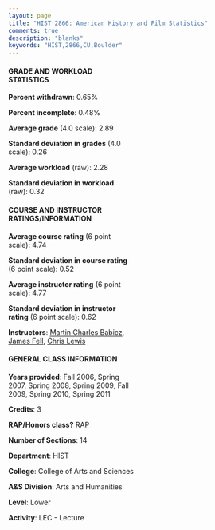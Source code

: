 ```yaml
---
layout: page
title: "HIST 2866: American History and Film Statistics"
comments: true
description: "blanks"
keywords: "HIST,2866,CU,Boulder"
---
```

<head>
<script src="https://ajax.googleapis.com/ajax/libs/jquery/2.1.3/jquery.min.js"></script>
<script src="https://dl.dropboxusercontent.com/s/pc42nxpaw1ea4o9/highcharts.js?dl=0"></script>
<!-- <script src="../assets/js/highcharts.js"></script> -->
<style type="text/css">@font-face {
	font-family: "Bebas Neue";
	src: url(https://www.filehosting.org/file/details/544349/BebasNeue Regular.otf) format("opentype");
	}
	h1.Bebas { 
		font-family: "Bebas Neue", Verdana, Tahoma;
	}
</style>
</head>
<body>
	<div id="container" style="float: right; width: 45%; height: 88%; margin-left: 2.5%; margin-right: 2.5%;"></div>
	<script language="JavaScript">
		$(document).ready(function() {
		var chart = {type: 'column'};
		var title = {text: 'Grade Distribution'};
		var xAxis = {categories: ['A','B','C','D','F'],crosshair: true};
		var yAxis = {min: 0,title: {text: 'Percentage'}};
		var tooltip = {headerFormat: '<center><b><span style="font-size:20px">{point.key}</span></b></center>',
		               pointFormat: '<td style="padding:0"><b>{point.y:.1f}%</b></td>',
		               footerFormat: '</table>',shared: true,useHTML: true};
		var plotOptions = {column: {pointPadding: 0.0,borderWidth: 0}};  
		var credits = {enabled: false};var series= [{name: 'Percent',data: [24.56,48.09,24.53,1.28,1.54,]}];
		var json = {};
		json.chart = chart;
		json.title = title;
		json.tooltip = tooltip;
		json.xAxis = xAxis;
		json.yAxis = yAxis;  
		json.series = series;
		json.plotOptions = plotOptions;  
		json.credits = credits;
		$('#container').highcharts(json);
	});
	</script>
</body>
			   
#### GRADE AND WORKLOAD STATISTICS

**Percent withdrawn**: 0.65%

**Percent incomplete**: 0.48%

**Average grade** (4.0 scale): 2.89

**Standard deviation in grades** (4.0 scale): 0.26

**Average workload** (raw): 2.28

**Standard deviation in workload** (raw): 0.32

#### COURSE AND INSTRUCTOR RATINGS/INFORMATION

**Average course rating** (6 point scale): 4.74

**Standard deviation in course rating** (6 point scale): 0.52

**Average instructor rating** (6 point scale): 4.77

**Standard deviation in instructor rating** (6 point scale): 0.62

**Instructors**: <a href='../../instructors/Martin_Charles_Babicz'>Martin Charles Babicz</a>, <a href='../../instructors/James_Fell'>James Fell</a>, <a href='../../instructors/Chris_Lewis'>Chris Lewis</a>

#### GENERAL CLASS INFORMATION

**Years provided**: Fall 2006, Spring 2007, Spring 2008, Spring 2009, Fall 2009, Spring 2010, Spring 2011

**Credits**: 3

**RAP/Honors class?** RAP

**Number of Sections**: 14

**Department**: HIST

**College**: College of Arts and Sciences

**A&S Division**: Arts and Humanities

**Level**: Lower

**Activity**: LEC - Lecture
